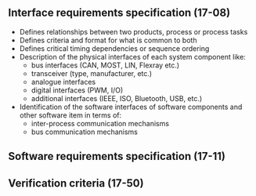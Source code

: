 ## Interface requirements specification (17-08)

* Defines relationships between two products, process or process tasks
* Defines criteria and format for what is common to both
* Defines critical timing dependencies or sequence ordering
* Description of the physical interfaces of each system component like:
  - bus interfaces (CAN, MOST, LIN, Flexray etc.)
  - transceiver (type, manufacturer, etc.)
  - analogue interfaces
  - digital interfaces (PWM, I/O)
  - additional interfaces (IEEE, ISO, Bluetooth, USB, etc.)
* Identification of the software interfaces of software components and other software item in terms of:
  - inter-process communication mechanisms
  - bus communication mechanisms


## Software requirements specification (17-11)

## Verification criteria (17-50)
